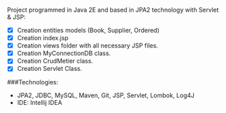 Project programmed in Java 2E and based in JPA2 technology with Servlet & JSP:

  - [x] Creation entities models (Book, Supplier, Ordered)
  - [x] Creation index.jsp
  - [x] Creation views folder with all necessary JSP files.
  - [x] Creation MyConnectionDB class.
  - [x] Creation CrudMetier class.
  - [x] Creation Servlet Class.

  ###Technologies:
  
  - JPA2, JDBC, MySQL, Maven, Git, JSP, Servlet, Lombok, Log4J 
  - IDE: Intellij IDEA
